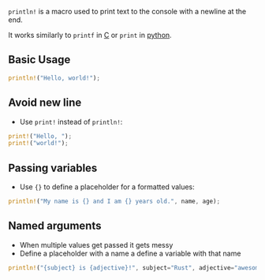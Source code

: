 `println!` is a macro used to print text to the console with a newline at the end.

It works similarly to `printf` in [C](contents-c.md) or `print` in [python](contents-python.md).

## Basic Usage

```rust
println!("Hello, world!");
```

## Avoid new line

- Use `print!` instead of `println!`:
```rust
print!("Hello, "); 
print!("world!");
```

## Passing variables 

- Use `{}` to define a placeholder for a formatted values:
```rust
println!("My name is {} and I am {} years old.", name, age);
```


## Named arguments

- When multiple values get passed it gets messy
- Define a placeholder with a name a define a variable with that name

```rust
println!("{subject} is {adjective}!", subject="Rust", adjective="awesome");
```